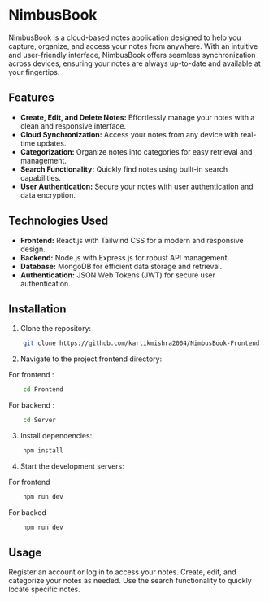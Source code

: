 # NimbusBook

NimbusBook is a cloud-based notes application designed to help you capture, organize, and access your notes from anywhere. With an intuitive and user-friendly interface, NimbusBook offers seamless synchronization across devices, ensuring your notes are always up-to-date and available at your fingertips.

## Features

- **Create, Edit, and Delete Notes:** Effortlessly manage your notes with a clean and responsive interface.
- **Cloud Synchronization:** Access your notes from any device with real-time updates.
- **Categorization:** Organize notes into categories for easy retrieval and management.
- **Search Functionality:** Quickly find notes using built-in search capabilities.
- **User Authentication:** Secure your notes with user authentication and data encryption.

## Technologies Used

- **Frontend:** React.js with Tailwind CSS for a modern and responsive design.
- **Backend:** Node.js with Express.js for robust API management.
- **Database:** MongoDB for efficient data storage and retrieval.
- **Authentication:** JSON Web Tokens (JWT) for secure user authentication.

## Installation

1. Clone the repository:

```bash
    git clone https://github.com/kartikmishra2004/NimbusBook-Frontend
```

2. Navigate to the project frontend directory:

For frontend :

```bash
    cd Frontend
```

For backend :

```bash
    cd Server
```

3. Install dependencies:

```bash
    npm install
```

4. Start the development servers:

For frontend
```bash
    npm run dev

```

For backed
```bash
    npm run dev

```

## Usage

Register an account or log in to access your notes.
Create, edit, and categorize your notes as needed.
Use the search functionality to quickly locate specific notes.
